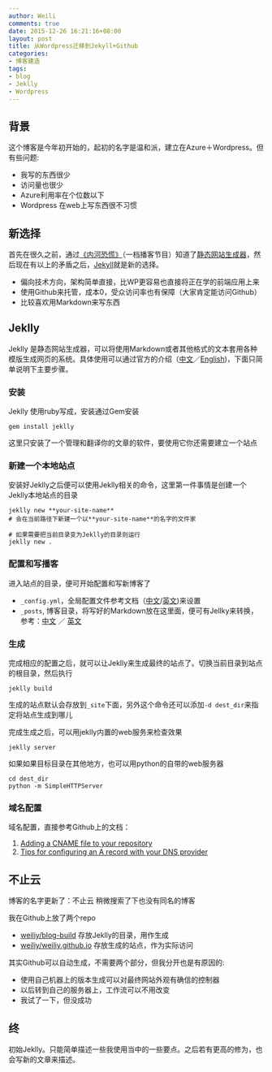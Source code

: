 ```yaml
---
author: Weili
comments: true
date: 2015-12-26 16:21:16+08:00
layout: post
title: 从Wordpress迁移到Jekyll+Github
categories:
- 博客建造
tags:
- blog
- Jeklly
- Wordpress
---
```


## 背景

这个博客是今年初开始的，起初的名字是温和派，建立在Azure＋Wordpress。但有些问题:

- 我写的东西很少
- 访问量也很少
- Azure利用率在个位数以下
- Wordpress 在web上写东西很不习惯

## 新选择

首先在很久之前，通过[《内河恐慌》](http://ipn.li/kernelpanic/)（一档播客节目）知道了[静态网站生成器](http://ipn.li/kernelpanic/3/)，然后现在有以上的矛盾之后，[Jekyll](https://github.com/jekyll/jekyll)就是新的选择。

- 偏向技术方向，架构简单直接，比WP更容易也直接将正在学的前端应用上来
- 使用Github来托管，成本0，受众访问率也有保障（大家肯定能访问Github）
- 比较喜欢用Markdown来写东西

## Jeklly

Jeklly 是静态网站生成器，可以将使用Markdown或者其他格式的文本套用各种模版生成网页的系统。具体使用可以通过官方的介绍（[中文](http://jekyllcn.com/docs/home/)／[English](http://jekyllrb.com/docs/home/))，下面只简单说明下主要步骤。

### 安装

Jeklly 使用ruby写成，安装通过Gem安装

    gem install jeklly

这里只安装了一个管理和翻译你的文章的软件，要使用它你还需要建立一个站点

### 新建一个本地站点

安装好Jeklly之后便可以使用Jeklly相关的命令，这里第一件事情是创建一个Jeklly本地站点的目录

    jeklly new **your-site-name**
    # 会在当前路径下新建一个以**your-site-name**的名字的文件家

    # 如果需要把当前目录变为Jeklly的目录则运行
    jeklly new .

### 配置和写播客

进入站点的目录，便可开始配置和写新博客了

- `_config.yml`，全局配置文件参考文档（[中文](http://jekyllcn.com/docs/configuration/)/[英文](http://jekyllrb.com/docs/configuration/))来设置
- `_posts`, 博客目录，将写好的Markdown放在这里面，便可有Jellky来转换，参考：[中文](http://jekyllrb.com/docs/posts/) ／ [英文](http://jekyllcn.com/docs/posts/)

### 生成

完成相应的配置之后，就可以让Jeklly来生成最终的站点了。切换当前目录到站点的根目录，然后执行

    jeklly build

生成的站点默认会存放到`_site`下面，另外这个命令还可以添加`-d dest_dir`来指定将站点生成到哪儿

完成生成之后，可以用jeklly内置的web服务来检查效果

    jeklly server

如果如果目标目录在其他地方，也可以用python的自带的web服务器

    cd dest_dir
    python -m SimpleHTTPServer

### 域名配置

域名配置，直接参考Github上的文档：

1. [Adding a CNAME file to your repository](https://help.github.com/articles/adding-a-cname-file-to-your-repository/)
2. [Tips for configuring an A record with your DNS provider](https://help.github.com/articles/tips-for-configuring-a-cname-record-with-your-dns-provider/)

## 不止云

博客的名字更新了：不止云
稍微搜索了下也没有同名的博客

我在Github上放了两个repo

- [weiliy/blog-build](https://github.com/weiliy/blog-build) 存放Jeklly的目录，用作生成
- [weiliy/weiliy.github.io](https://github.com/weiliy/weiliy.github.io) 存放生成的站点，作为实际访问

其实Github可以自动生成，不需要两个部分，但我分开也是有原因的:

- 使用自己机器上的版本生成可以对最终网站外观有确信的控制器
- 以后转到自己的服务器上，工作流可以不用改变
- 我试了一下，但没成功

## 终

初始Jeklly。只能简单描述一些我使用当中的一些要点。之后若有更高的修为，也会写新的文章来描述。
